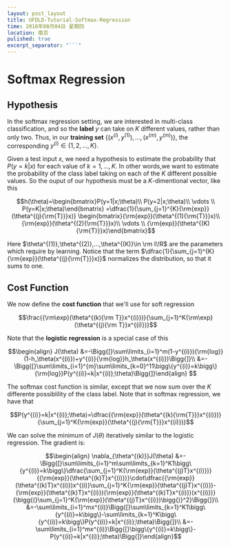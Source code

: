```yaml
---
layout: post_layout
title: UFDLD-Tutorial-Softmax-Regression
time: 2016年08月04日 星期四
location: 南京
pulished: true
excerpt_separator: "```"
---
```


# Softmax Regression

## Hypothesis

In the softmax regression setting, we are interested in multi-class classification, and so the **label** $y$ can take on $K$ different values, rather than only two. Thus, in our **training set** $\{(x^{(i)},y^{(1)}),...,(x^{(m)},y^{(m)})\},$ the corresponding $y^{(i)}\in\{1,2,...,K\}.$

Given a test input $x$, we need a hypothesis to estimate the probability that 
$P(y=k|x)$ for each value of $k=1,...,K.$ In other words,we want to estimate the probability of the class label taking on each of the $K$ different possible values. So the ouput of our hypothesis must be a $K$-dimentional vector, like this

$$h(\theta)=\begin{bmatrix}P(y=1|x;\theta)\\
                           P(y=2|x;\theta)\\
                           \vdots         \\
                           P(y=K|x;\theta)\end{bmatrix}
           =\dfrac{1}{\sum_{j=1}^{K}{\rm{exp}}(\theta^{(j){\rm{T}}}x)}
            \begin{bmatrix}{\rm{exp}}(\theta^{(1){\rm{T}}}x)\\
                           {\rm{exp}}(\theta^{(2){\rm{T}}}x)\\
                           \vdots         \\
                           {\rm{exp}}(\theta^{(K){\rm{T}}}x)\end{bmatrix}$$

Here $\theta^{(1)},\theta^{(2)},...,\theta^{(K)}\in \rm I\!R$ are the parameters which require by learning. Notice that the term  $\dfrac{1}{\sum_{j=1}^{K}{\rm{exp}}(\theta^{(j){\rm{T}}}x)}$ normalizes the distribution, so that it sums to one.

## Cost Function

We now define the **cost function** that we'll use for soft regression

$$\frac{{\rm\exp}(\theta^{(k){\rm T}}x^{(i)})}{\sum_{j=1}^K{\rm\exp}(\theta^{(j){\rm T}}x^{(i)})}$$

Note that the **logistic regression** is a special case of this

$$\begin{align}
J(\theta)
&=-\Bigg{[}\sum\limits_{i=1}^m(1-y^{(i)}){\rm{log}}(1-h_\theta(x^{(i)})+y^{(i)}{\rm{log}}h_\theta(x^{(i)})\Bigg{]}\\
&=-\Bigg{[}\sum\limits_{i=1}^{m}\sum\limits_{k=0}^11\bigg\{y^{(i)}=k\bigg\}{\rm{log}}P(y^{(i)}=k|x^{(i)};\theta)\Bigg{]}\end{align}
$$


The softmax cost function is similar, except that we now sum over the $K$ differente possiblility of the class label. Note that in softmax regression, we have that

$$P(y^{(i)}=k|x^{(i)};\theta)=\dfrac{{\rm{exp}}(\theta^{(k){\rm{T}}}x^{(i)})}{\sum_{j=1}^K{\rm{exp}}(\theta^{(j){\rm{T}}}x^{(i)})}$$

We can solve the minimum of $J(\theta)$ iteratively similar to the logistic regression. The gradient is:

$$\begin{align}
\nabla_{\theta^{(k)}}J(\theta)
&=-\Bigg{[}\sum\limits_{i=1}^m\sum\limits_{k=1}^K1\bigg\{y^{(i)}=k\bigg\}\dfrac{\sum_{j=1}^K{\rm{exp}}(\theta^{(j)T}x^{(i)})}{{\rm{exp}}(\theta^{(k)T}x^{(i)})}\cdot\dfrac{{\rm{exp}}(\theta^{(k)T}x^{(i)})x^{(i)}\sum_{j=1}^K{\rm{exp}}(\theta^{(j)T}x^{(i)})-{\rm{exp}}(\theta^{(k)T}x^{(i)}){\rm{exp}}(\theta^{(k)T}x^{(i)})(x^{(i)})}{\bigg{(}\sum_{j=1}^K{\rm{exp}}(\theta^{(j)T}x^{(i)})\bigg{)}^2}\Bigg{]}\\
&=-\sum\limits_{i=1}^mx^{(i)}\Bigg{[}\sum\limits_{k=1}^K1\bigg\{y^{(i)}=k\bigg\}-\sum\limits_{k=1}^K\bigg\{y^{(i)}=k\bigg\}P(y^{(i)}=k|x^{(i)};\theta)\Bigg{]}\\
&=-\sum\limits_{i=1}^mx^{(i)}\Bigg{[}\bigg\{y^{(i)}=k\bigg\}-P(y^{(i)}=k|x^{(i)};\theta)\Bigg{]}\end{align}$$





















                           



